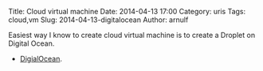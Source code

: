 Title: Cloud virtual machine
Date: 2014-04-13 17:00
Category: uris
Tags: cloud,vm
Slug: 2014-04-13-digitalocean
Author: arnulf

Easiest way I know to create cloud virtual machine is to create a Droplet on Digital Ocean.

 * [DigialOcean](https://www.digitalocean.com/?refcode=2c2348527899). 
